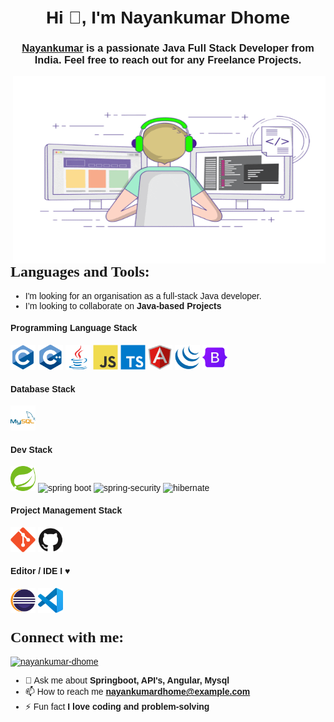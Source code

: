 <!-- Header Section -->
<h1 align="center"><font face="Arial">Hi 👋, I'm Nayankumar Dhome</h1>
<h3 align="center"><font face="Arial"><a href="https://www.linkedin.com/in/nayankumar-dhome/" target="_blank" rel="noreferrer">Nayankumar</a> is a passionate Java Full Stack Developer from India. Feel free to reach out for any Freelance Projects.</font></h3>
  
<!-- GIF -->
<img align="right" height="300" width="500" src="https://raw.githubusercontent.com/mikonoid/mikonoid/main/images/gifs/coder3.gif" />

<!-- Languages and Tools Section -->
<h3 align="left"><font size="+2" face="Verdana">Languages and Tools:</font></h3>

- I'm looking for an organisation as a full-stack Java developer.
- I’m looking to collaborate on **Java-based Projects**

#### Programming Language Stack
<p align="left">
  <img src="https://raw.githubusercontent.com/devicons/devicon/master/icons/c/c-original.svg" alt="c" title="c" width="40" height="40"/>
  <img src="https://raw.githubusercontent.com/devicons/devicon/master/icons/cplusplus/cplusplus-original.svg" alt="cplusplus" title="cplusplus" width="40" height="40"/>
  <img src="https://raw.githubusercontent.com/devicons/devicon/master/icons/java/java-original.svg" alt="java" title="java" width="40" height="40"/>
  <img src="https://raw.githubusercontent.com/devicons/devicon/master/icons/javascript/javascript-original.svg" alt="javascript" title="javascript" width="40" height="40"/>
  <img src="https://raw.githubusercontent.com/devicons/devicon/master/icons/typescript/typescript-original.svg" alt="typescript" title="typescript" width="40" height="40"/>
  <img src="https://raw.githubusercontent.com/devicons/devicon/master/icons/angularjs/angularjs-original.svg" alt="angular" title="angular" width="40" height="40"/>
  <img src="https://raw.githubusercontent.com/devicons/devicon/master/icons/jquery/jquery-original.svg" alt="jquery" title="jquery" width="40" height="40"/>
  <img src="https://raw.githubusercontent.com/devicons/devicon/master/icons/bootstrap/bootstrap-original.svg" alt="bootstrap" title="bootstrap" width="40" height="40"/>
</p>

#### Database Stack
<p align="left">
  <img src="https://raw.githubusercontent.com/devicons/devicon/master/icons/mysql/mysql-original-wordmark.svg" alt="mysql" title="mysql" width="40" height="40"/>
</p>

#### Dev Stack
<p align="left">
  <img src="https://raw.githubusercontent.com/devicons/devicon/master/icons/spring/spring-original.svg" alt="spring" title="spring" width="40" height="40"/>
  <img src="https://images.javatpoint.com/springboot/images/spring-boot-tutorial.jpg" alt="spring boot" title="spring boot" width="40" height="40"/>
  <img src="https://www.javacodegeeks.com/wp-content/uploads/2014/07/spring-security-project.png.webp" alt="spring-security" title="spring security" width="40" height="40"/>
  <img src="https://www.vectorlogo.zone/logos/hibernate/hibernate-icon.svg" alt="hibernate" title="hibernate" width="40" height="40"/>
</p>

#### Project Management Stack
<p align="left">
  <img src="https://raw.githubusercontent.com/devicons/devicon/master/icons/git/git-original.svg" alt="git" title="git" width="40" height="40"/>
  <img src="https://raw.githubusercontent.com/devicons/devicon/master/icons/github/github-original.svg" alt="github" title="github" width="40" height="40"/>
</p>

#### Editor / IDE I ♥
<p align="left">
   <img src="https://raw.githubusercontent.com/devicons/devicon/master/icons/eclipse/eclipse-original.svg" alt="eclipse" title="eclipse" width="40" height="40"/>
  <img src="https://raw.githubusercontent.com/devicons/devicon/master/icons/vscode/vscode-original.svg" alt="vscode" title="vscode" width="40" height="40"/>
</p>

<!-- Contact Section -->
<h3 align="left"><font size="+2" face="Verdana">Connect with me:</font></h3>
<p align="left">
  <a href="https://www.linkedin.com/in/nayankumar-dhome/" target="blank"><img align="center" src="https://raw.githubusercontent.com/rahuldkjain/github-profile-readme-generator/master/src/images/icons/Social/linked-in-alt.svg" alt="nayankumar-dhome" height="30" width="40" /></a>
</p>

- 💬 Ask me about **Springboot, API's, Angular, Mysql**
- 📫 How to reach me **[nayankumardhome@example.com](mailto:nayankumardhome@example.com)**
- ⚡ Fun fact **I love coding and problem-solving**
